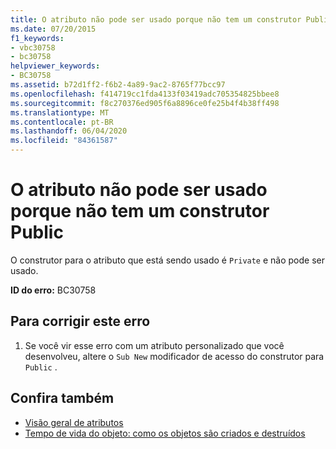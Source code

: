 ```yaml
---
title: O atributo não pode ser usado porque não tem um construtor Public
ms.date: 07/20/2015
f1_keywords:
- vbc30758
- bc30758
helpviewer_keywords:
- BC30758
ms.assetid: b72d1ff2-f6b2-4a89-9ac2-8765f77bcc97
ms.openlocfilehash: f414719cc1fda4133f03419adc705354825bbee8
ms.sourcegitcommit: f8c270376ed905f6a8896ce0fe25b4f4b38ff498
ms.translationtype: MT
ms.contentlocale: pt-BR
ms.lasthandoff: 06/04/2020
ms.locfileid: "84361587"
---
```

# <a name="attribute-cannot-be-used-because-it-does-not-have-a-public-constructor"></a>O atributo não pode ser usado porque não tem um construtor Public
O construtor para o atributo que está sendo usado é `Private` e não pode ser usado.  
  
 **ID do erro:** BC30758  
  
## <a name="to-correct-this-error"></a>Para corrigir este erro  
  
1. Se você vir esse erro com um atributo personalizado que você desenvolveu, altere o `Sub New` modificador de acesso do construtor para `Public` .  
  
## <a name="see-also"></a>Confira também

- [Visão geral de atributos](../programming-guide/concepts/attributes/index.md)
- [Tempo de vida do objeto: como os objetos são criados e destruídos](../programming-guide/language-features/objects-and-classes/object-lifetime-how-objects-are-created-and-destroyed.md)
